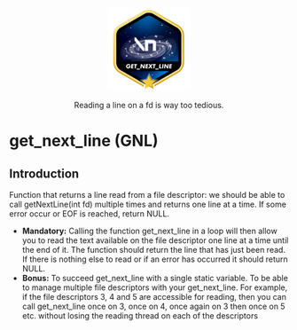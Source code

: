 <br/>
<p align="center">
    <img src="https://github.com/chrisdelmoro/42cursus/blob/main/badges/get_next_linem.png" alt="Logo" width="150" height="150">

  <p align="center">
    Reading a line on a fd is way too tedious.
    <br/>
  </p>
</p>

# get_next_line (GNL)
## Introduction
Function that returns a line read from a file descriptor: we should be able to call getNextLine(int fd) multiple times and returns one line at a time. If some error occur or EOF is reached, return NULL.

* **Mandatory:** Calling the function get_next_line in a loop will then allow you to read the text available on the file descriptor one line at a time until the end of it. The function should return the line that has just been read. If there is nothing else to read or if an error has occurred it should return NULL.
* **Bonus:** To succeed get_next_line with a single static variable. To be able to manage multiple file descriptors with your get_next_line. For example, if the file descriptors 3, 4 and 5 are accessible for reading, then you can call get_next_line once on 3, once on 4, once again on 3 then once on 5 etc. without losing the reading thread on each of the descriptors
